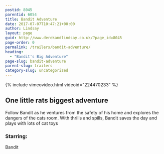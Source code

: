 ```yaml
---
postid: 8045
parentid: 6054
title: Bandit Adventure
date: 2017-07-07T10:47:21+00:00
author: Lindsay
layout: page
guid: http://www.derekandlindsay.co.uk/?page_id=8045
page-order: 0
permalink: /trailers/bandit-adventure/
heading:
  - "Bandit's Big Adventure"
page-slug: bandit-adventure
parent-slug: trailers
category-slug: uncategorized
---
```

{% include vimeovideo.html videoid="224470233" %}

## One little rats biggest adventure

Follow Bandit as he ventures from the safety of his home and explores the dangers of the cats room. With thrills and spills, Bandit saves the day and plays with lots of cat toys

### Starring:

Bandit
